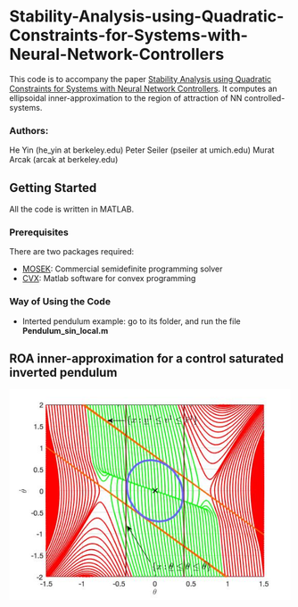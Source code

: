 # Stability-Analysis-using-Quadratic-Constraints-for-Systems-with-Neural-Network-Controllers
This code is to accompany the paper [Stability Analysis using Quadratic Constraints for Systems with Neural Network Controllers](https://arxiv.org/pdf/2006.07579.pdf). It computes an ellipsoidal inner-approximation to the region of attraction of NN controlled-systems.

### Authors:
He Yin (he_yin at berkeley.edu)
Peter Seiler (pseiler at umich.edu)
Murat Arcak (arcak at berkeley.edu)

## Getting Started
All the code is written in MATLAB.

### Prerequisites
There are two packages required:
* [MOSEK](https://www.mosek.com/): Commercial semidefinite programming solver
* [CVX](http://cvxr.com/cvx/): Matlab software for convex programming

### Way of Using the Code
* Interted pendulum example: go to its folder, and run the file **Pendulum_sin_local.m**

## ROA inner-approximation for a control saturated inverted pendulum
![pendulum](Inverted_Pendulum_control_saturation/pendulum_saturation.jpg)